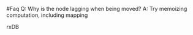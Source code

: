 #Faq
Q: Why is the node lagging when being moved?
A: Try memoizing computation, including mapping

rxDB